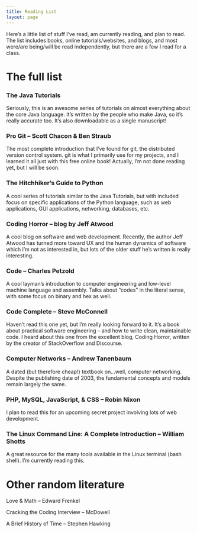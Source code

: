 ```yaml
---
title: Reading List
layout: page
---
```


Here’s a little list of stuff I’ve read, am currently reading, and plan to read. The list includes 
books, online tutorials/websites, and blogs, and most were/are being/will be read independently, 
but there are a few I read for a class.

# The full list

### The Java Tutorials

Seriously, this is an awesome series of tutorials on almost everything about the core Java language. It’s written by the people who make Java, so it’s really accurate too. It’s also downloadable as a single manuscript!

### Pro Git – Scott Chacon & Ben Straub

The most complete introduction that I’ve found for git, the distributed version control system. git is what I primarily use for my projects, and I learned it all just with this free online book! Actually, I’m not done reading yet, but I will be soon.

### The Hitchhiker’s Guide to Python

A cool series of tutorials similar to the Java Tutorials, but with included focus on specific applications of the Python language, such as web applications, GUI applications, networking, databases, etc.

### Coding Horror – blog by Jeff Atwood

A cool blog on software and web development. Recently, the author Jeff Atwood has turned more toward UX and the human dynamics of software which I’m not as interested in, but lots of the older stuff he’s written is really interesting.

### Code – Charles Petzold

A cool layman’s introduction to computer engineering and low-level machine language and assembly. Talks about “codes” in the literal sense, with some focus on binary and hex as well.

### Code Complete – Steve McConnell

Haven’t read this one yet, but I’m really looking forward to it. It’s a book about practical software engineering – and how to write clean, maintainable code. I heard about this one from the excellent blog, Coding Horror, written by the creator of StackOverflow and Discourse.

### Computer Networks – Andrew Tanenbaum

A dated (but therefore cheap!) textbook on…well, computer networking. Despite the publishing date of 2003, the fundamental concepts and models remain largely the same.

### PHP, MySQL, JavaScript, & CSS – Robin Nixon

I plan to read this for an upcoming secret project involving lots of web development.

### The Linux Command Line: A Complete Introduction – William Shotts

A great resource for the many tools available in the Linux terminal (bash shell). I’m currently reading this.

# Other random literature

Love & Math – Edward Frenkel

Cracking the Coding Interview – McDowell

A Brief History of Time – Stephen Hawking

